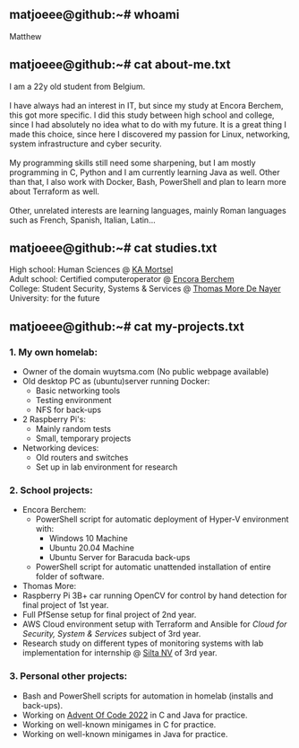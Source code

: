 ## matjoeee@github:~# whoami
Matthew

## matjoeee@github:~# cat about-me.txt
I am a 22y old student from Belgium. <br><br>
I have always had an interest in IT, but since my study at Encora Berchem, this got more specific. I did this study between high school and college, since I had absolutely no idea what to do with my future. It is a great thing I made this choice, since here I discovered my passion for Linux, networking, system infrastructure and cyber security. <br><br>
My programming skills still need some sharpening, but I am mostly programming in C, Python and I am currently learning Java as well. Other than that, I also work with Docker, Bash, PowerShell and plan to learn more about Terraform as well.<br><br>
Other, unrelated interests are learning languages, mainly Roman languages such as French, Spanish, Italian, Latin...

## matjoeee@github:~# cat studies.txt
High school: Human Sciences @ [KA Mortsel](https://www.kamortsel.be/) <br>
Adult school: Certified computeroperator @ [Encora Berchem](https://cvoencora.stedelijkonderwijs.be/) <br>
College: Student Security, Systems & Services @ [Thomas More De Nayer](https://thomasmore.be/nl/campus-de-nayer) <br>
University: for the future

## matjoeee@github:~# cat my-projects.txt
### 1. My own homelab:
- Owner of the domain wuytsma.com (No public webpage available)
- Old desktop PC as (ubuntu)server running Docker:
  - Basic networking tools
  - Testing environment
  - NFS for back-ups
- 2 Raspberry Pi's:
  - Mainly random tests
  - Small, temporary projects
- Networking devices:
  - Old routers and switches
  - Set up in lab environment for research <br>
### 2. School projects:
- Encora Berchem:
  - PowerShell script for automatic deployment of Hyper-V environment with:
    - Windows 10 Machine
    - Ubuntu 20.04 Machine
    - Ubuntu Server for Baracuda back-ups
  - PowerShell script for automatic unattended installation of entire folder of software.
-  Thomas More:
  - Raspberry Pi 3B+ car running OpenCV for control by hand detection for final project of 1st year.
  - Full PfSense setup for final project of 2nd year.
  - AWS Cloud environment setup with Terraform and Ansible for *Cloud for Security, System & Services* subject of 3rd year.
  - Research study on different types of monitoring systems with lab implementation for internship @ [Silta NV](https://silta-ict.be/) of 3rd year. <br>
### 3. Personal other projects:
- Bash and PowerShell scripts for automation in homelab (installs and back-ups).
- Working on [Advent Of Code 2022](https://adventofcode.com/2022) in C and Java for practice.
- Working on well-known minigames in C for practice.
- Working on well-known minigames in Java for practice.
